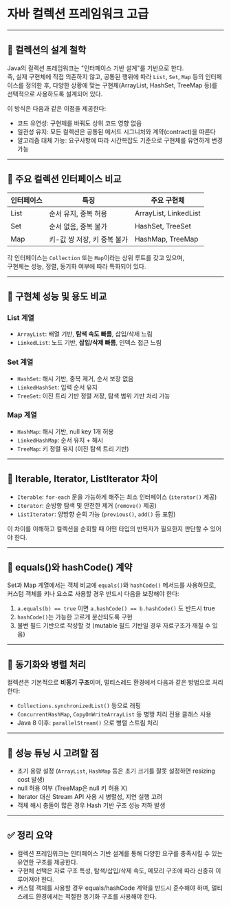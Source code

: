 # 자바 컬렉션 프레임워크 고급

---

## 🔹 컬렉션의 설계 철학

Java의 컬렉션 프레임워크는 "인터페이스 기반 설계"를 기반으로 한다.  
즉, 실제 구현체에 직접 의존하지 않고, 공통된 행위에 따라 `List`, `Set`, `Map` 등의 인터페이스를 정의한 후, 다양한 상황에 맞는 구현체(ArrayList, HashSet, TreeMap 등)를 선택적으로 사용하도록 설계되어 있다.

이 방식은 다음과 같은 이점을 제공한다:
- 코드 유연성: 구현체를 바꿔도 상위 코드 영향 없음
- 일관성 유지: 모든 컬렉션은 공통된 메서드 시그니처와 계약(contract)을 따른다
- 알고리즘 대체 가능: 요구사항에 따라 시간복잡도 기준으로 구현체를 유연하게 변경 가능

---

## 🔹 주요 컬렉션 인터페이스 비교

| 인터페이스 | 특징                         | 주요 구현체         |
|------------|------------------------------|---------------------|
| List       | 순서 유지, 중복 허용          | ArrayList, LinkedList |
| Set        | 순서 없음, 중복 불가          | HashSet, TreeSet    |
| Map        | 키-값 쌍 저장, 키 중복 불가    | HashMap, TreeMap    |

각 인터페이스는 `Collection` 또는 `Map`이라는 상위 루트를 갖고 있으며,  
구현체는 성능, 정렬, 동기화 여부에 따라 특화되어 있다.

---

## 🔹 구현체 성능 및 용도 비교

### List 계열
- `ArrayList`: 배열 기반, **탐색 속도 빠름**, 삽입/삭제 느림
- `LinkedList`: 노드 기반, **삽입/삭제 빠름**, 인덱스 접근 느림

### Set 계열
- `HashSet`: 해시 기반, 중복 제거, 순서 보장 없음
- `LinkedHashSet`: 입력 순서 유지
- `TreeSet`: 이진 트리 기반 정렬 저장, 탐색 범위 기반 처리 가능

### Map 계열
- `HashMap`: 해시 기반, null key 1개 허용
- `LinkedHashMap`: 순서 유지 + 해시
- `TreeMap`: 키 정렬 유지 (이진 탐색 트리 기반)

---

## 🔹 Iterable, Iterator, ListIterator 차이

- `Iterable`: `for-each` 문을 가능하게 해주는 최소 인터페이스 (`iterator()` 제공)
- `Iterator`: 순방향 탐색 및 안전한 제거 (`remove()` 제공)
- `ListIterator`: 양방향 순회 가능 (`previous()`, `add()` 등 포함)

이 차이를 이해하고 컬렉션을 순회할 때 어떤 타입의 반복자가 필요한지 판단할 수 있어야 한다.

---

## 🔹 equals()와 hashCode() 계약

Set과 Map 계열에서는 객체 비교에 `equals()`와 `hashCode()` 메서드를 사용하므로,  
커스텀 객체를 키나 요소로 사용할 경우 반드시 다음을 보장해야 한다:

1. `a.equals(b) == true` 이면 `a.hashCode() == b.hashCode()` 도 반드시 true
2. `hashCode()`는 가능한 고르게 분산되도록 구현
3. 불변 필드 기반으로 작성할 것 (mutable 필드 기반일 경우 자료구조가 깨질 수 있음)

---

## 🔹 동기화와 병렬 처리

컬렉션은 기본적으로 **비동기 구조**이며, 멀티스레드 환경에서 다음과 같은 방법으로 처리한다:

- `Collections.synchronizedList()` 등으로 래핑
- `ConcurrentHashMap`, `CopyOnWriteArrayList` 등 병행 처리 전용 클래스 사용
- Java 8 이후: `parallelStream()` 으로 병렬 스트림 처리

---

## 🔹 성능 튜닝 시 고려할 점

- 초기 용량 설정 (`ArrayList`, `HashMap` 등은 초기 크기를 잘못 설정하면 resizing cost 발생)
- null 허용 여부 (TreeMap은 null 키 허용 X)
- Iterator 대신 Stream API 사용 시 병렬성, 지연 실행 고려
- 객체 해시 충돌이 많은 경우 Hash 기반 구조 성능 저하 발생

---

## ✅ 정리 요약

- 컬렉션 프레임워크는 인터페이스 기반 설계를 통해 다양한 요구를 충족시킬 수 있는 유연한 구조를 제공한다.
- 구현체 선택은 자료 구조 특성, 탐색/삽입/삭제 속도, 메모리 구조에 따라 신중히 이루어져야 한다.
- 커스텀 객체를 사용할 경우 equals/hashCode 계약을 반드시 준수해야 하며, 멀티스레드 환경에서는 적절한 동기화 구조를 사용해야 한다.
